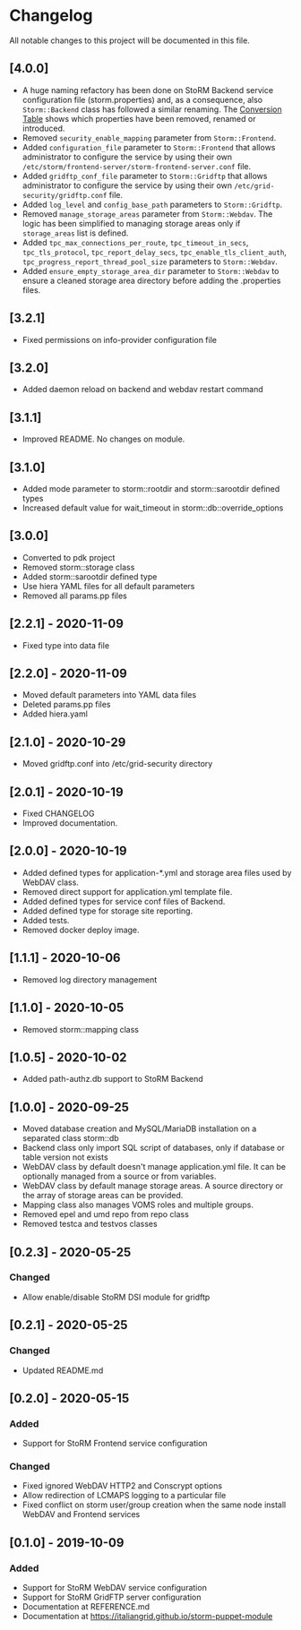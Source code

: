 # Changelog

All notable changes to this project will be documented in this file.

## [4.0.0]

- A huge naming refactory has been done on StoRM Backend service configuration file (storm.properties) and, as a consequence, also `Storm::Backend` class has followed a similar renaming. The [Conversion Table](README.md#conversion-table-from-v320-to-v400) shows which properties have been removed, renamed or introduced.
- Removed `security_enable_mapping` parameter from `Storm::Frontend`.
- Added `configuration_file` parameter to `Storm::Frontend` that allows administrator to configure the service by using their own `/etc/storm/frontend-server/storm-frontend-server.conf` file.
- Added `gridftp_conf_file` parameter to `Storm::Gridftp` that allows administrator to configure the service by using their own `/etc/grid-security/gridftp.conf` file.
- Added `log_level` and `config_base_path` parameters to `Storm::Gridftp`.
- Removed `manage_storage_areas` parameter from `Storm::Webdav`. The logic has been simplified to managing storage areas only if `storage_areas` list is defined.
- Added `tpc_max_connections_per_route`, `tpc_timeout_in_secs`, `tpc_tls_protocol`, `tpc_report_delay_secs`, `tpc_enable_tls_client_auth`, `tpc_progress_report_thread_pool_size` parameters to `Storm::Webdav`.
- Added `ensure_empty_storage_area_dir` parameter to `Storm::Webdav` to ensure a cleaned storage area directory before adding the .properties files.

## [3.2.1]

- Fixed permissions on info-provider configuration file

## [3.2.0]

- Added daemon reload on backend and webdav restart command

## [3.1.1]

- Improved README. No changes on module.

## [3.1.0]

- Added mode parameter to storm::rootdir and storm::sarootdir defined types
- Increased default value for wait_timeout in storm::db::override_options

## [3.0.0]

- Converted to pdk project
- Removed storm::storage class
- Added storm::sarootdir defined type
- Use hiera YAML files for all default parameters
- Removed all params.pp files

## [2.2.1] - 2020-11-09

- Fixed type into data file

## [2.2.0] - 2020-11-09

- Moved default parameters into YAML data files
- Deleted params.pp files
- Added hiera.yaml

## [2.1.0] - 2020-10-29

- Moved gridftp.conf into /etc/grid-security directory

## [2.0.1] - 2020-10-19

- Fixed CHANGELOG
- Improved documentation.

## [2.0.0] - 2020-10-19

- Added defined types for application-*.yml and storage area files used by WebDAV class.
- Removed direct support for application.yml template file.
- Added defined types for service conf files of Backend.
- Added defined type for storage site reporting.
- Added tests.
- Removed docker deploy image.

## [1.1.1] - 2020-10-06

- Removed log directory management

## [1.1.0] - 2020-10-05

- Removed storm::mapping class

## [1.0.5] - 2020-10-02

- Added path-authz.db support to StoRM Backend

## [1.0.0] - 2020-09-25

- Moved database creation and MySQL/MariaDB installation on a separated class storm::db
- Backend class only import SQL script of databases, only if database or table version not exists
- WebDAV class by default doesn't manage application.yml file. It can be optionally managed from a source or from variables.
- WebDAV class by default manage storage areas. A source directory or the array of storage areas can be provided.
- Mapping class also manages VOMS roles and multiple groups.
- Removed epel and umd repo from repo class
- Removed testca and testvos classes

## [0.2.3] - 2020-05-25

### Changed

- Allow enable/disable StoRM DSI module for gridftp

## [0.2.1] - 2020-05-25

### Changed

- Updated README.md

## [0.2.0] - 2020-05-15

### Added

- Support for StoRM Frontend service configuration

### Changed

- Fixed ignored WebDAV HTTP2 and Conscrypt options
- Allow redirection of LCMAPS logging to a particular file
- Fixed conflict on storm user/group creation when the same node install WebDAV and Frontend services

## [0.1.0] - 2019-10-09

### Added
- Support for StoRM WebDAV service configuration
- Support for StoRM GridFTP server configuration
- Documentation at REFERENCE.md
- Documentation at https://italiangrid.github.io/storm-puppet-module
